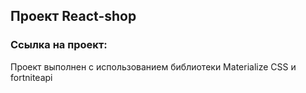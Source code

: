 <h2>Проект React-shop</h2>
<h3>Ссылка на проект: </h3>
Проект выполнен с использованием библиотеки Materialize CSS и fortniteapi
